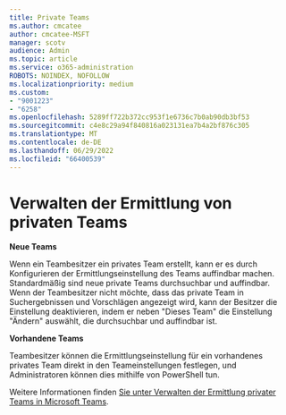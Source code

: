 ```yaml
---
title: Private Teams
ms.author: cmcatee
author: cmcatee-MSFT
manager: scotv
audience: Admin
ms.topic: article
ms.service: o365-administration
ROBOTS: NOINDEX, NOFOLLOW
ms.localizationpriority: medium
ms.custom:
- "9001223"
- "6258"
ms.openlocfilehash: 5289ff722b372cc953f1e6736c7b0ab90db3bf53
ms.sourcegitcommit: c4e8c29a94f840816a023131ea7b4a2bf876c305
ms.translationtype: MT
ms.contentlocale: de-DE
ms.lasthandoff: 06/29/2022
ms.locfileid: "66400539"
---
```

# <a name="managing-discovery-of-private-teams"></a>Verwalten der Ermittlung von privaten Teams

**Neue Teams**

Wenn ein Teambesitzer ein privates Team erstellt, kann er es durch Konfigurieren der Ermittlungseinstellung des Teams auffindbar machen. Standardmäßig sind neue private Teams durchsuchbar und auffindbar. Wenn der Teambesitzer nicht möchte, dass das private Team in Suchergebnissen und Vorschlägen angezeigt wird, kann der Besitzer die Einstellung deaktivieren, indem er neben "Dieses Team" die Einstellung "Ändern" auswählt, die durchsuchbar und auffindbar ist.  

**Vorhandene Teams**

Teambesitzer können die Ermittlungseinstellung für ein vorhandenes privates Team direkt in den Teameinstellungen festlegen, und Administratoren können dies mithilfe von PowerShell tun.  

Weitere Informationen finden  [Sie unter Verwalten der Ermittlung privater Teams in Microsoft Teams](https://docs.microsoft.com/microsoftteams/manage-discovery-of-private-teams).
